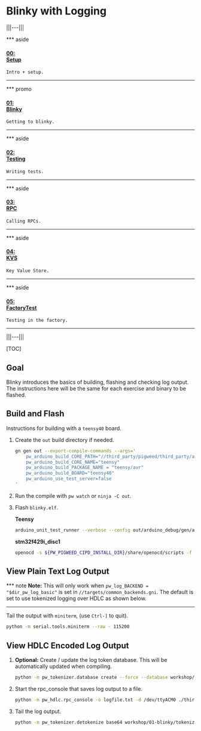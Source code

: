# Blinky with Logging

|||---|||

*** aside
#### [00: <br/> Setup](/workshop/README.md)

`Intro + setup.`
***

*** promo
#### [01: <br/> Blinky](/workshop/01-blinky/README.md)

`Getting to blinky.`
***

*** aside
#### [02: <br/> Testing](/workshop/02-string-functions/README.md)

`Writing tests.`
***

*** aside
#### [03: <br/> RPC](/workshop/03-rpc/README.md)

`Calling RPCs.`
***

*** aside
#### [04: <br/> KVS](/workshop/04-kvs/README.md)

`Key Value Store.`
***

*** aside
#### [05: <br/> FactoryTest](/workshop/05-factory-test/README.md)

`Testing in the factory.`
***

|||---|||

[TOC]

## Goal

Blinky introduces the basics of building, flashing and checking log output. The
instructions here will be the same for each exercise and binary to be flashed.

## Build and Flash

Instructions for building with a `teensy40` board.

1. Create the `out` build directory if needed.

   ```sh
   gn gen out --export-compile-commands --args='
       pw_arduino_build_CORE_PATH="//third_party/pigweed/third_party/arduino/cores"
       pw_arduino_build_CORE_NAME="teensy"
       pw_arduino_build_PACKAGE_NAME = "teensy/avr"
       pw_arduino_build_BOARD="teensy40"
       pw_arduino_use_test_server=false
   '
   ```

1. Run the compile with `pw watch` or `ninja -C out`.

1. Flash `blinky.elf`.

   **Teensy**

   ```sh
   arduino_unit_test_runner --verbose --config out/arduino_debug/gen/arduino_builder_config.json --upload-tool teensyloader --flash-only out/arduino_debug/obj/workshop/01-blinky/bin/blinky.elf
   ```

   **stm32f429i_disc1**

   ```sh
   openocd -s ${PW_PIGWEED_CIPD_INSTALL_DIR}/share/openocd/scripts -f ${PW_ROOT}/targets/stm32f429i-disc1/py/stm32f429i_disc1_utils/openocd_stm32f4xx.cfg -c "program out/stm32f429i_disc1_debug/obj/workshop/01-blinky/bin/blinky.elf reset exit"
   ```

## View Plain Text Log Output

*** note
**Note:** This will only work when `pw_log_BACKEND = "$dir_pw_log_basic"` is set
in `//targets/common_backends.gni`. The default is set to use tokenized logging
over HDLC as shown below.
***

Tail the output with `miniterm`, (use `Ctrl-]` to quit).

```sh
python -m serial.tools.miniterm --raw - 115200
```

## View HDLC Encoded Log Output

1. **Optional:** Create / update the log token database. This will be automatically updated when compiling.

   ```sh
   python -m pw_tokenizer.database create --force --database workshop/01-blinky/tokenizer_database.csv out/arduino_debug/obj/workshop/01-blinky/bin/blinky.elf
   ```

1. Start the rpc_console that saves log output to a file.

   ```sh
   python -m pw_hdlc.rpc_console -o logfile.txt -d /dev/ttyACM0 ./third_party/pigweed/pw_rpc/echo.proto
   ```

1. Tail the log output.

   ```sh
   python -m pw_tokenizer.detokenize base64 workshop/01-blinky/tokenizer_database.csv -i logfile.txt --follow
   ```
